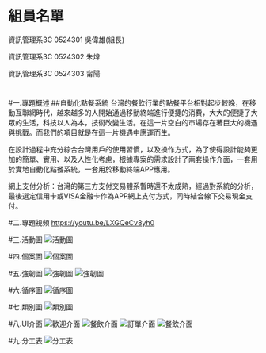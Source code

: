 # 組員名單
資訊管理系3C 0524301 吳偉雄(組長)

資訊管理系3C 0524302 朱煒

資訊管理系3C 0524303 甯陽

#
#一.專題概述
##自動化點餐系統
台灣的餐飲行業的點餐平台相對起步較晚，在移動互聯網時代，越來越多的人開始通過移動終端進行便捷的消費，大大的便捷了大眾的生活，科技以人為本，技術改變生活。在這一片空白的市場存在著巨大的機遇與挑戰。而我們的項目就是在這一片機遇中應運而生。

在設計過程中充分綜合台灣用戶的使用習慣，以及操作方式，為了使得設計能夠更加的簡單、實用、以及人性化考慮，根據專案的需求設計了兩套操作介面，一套用於實地自動化點餐系統，一套用於移動終端APP應用。

網上支付分析：台灣的第三方支付交易體系暫時還不太成熟，經過對系統的分析，最後選定信用卡或VISA金融卡作為APP網上支付方式，同時結合線下交易現金支付。

#二.專題視頻
 https://youtu.be/LXGQeCv8yh0 
 
#三.活動圖
![活動圖](活動圖2.jpg)

#四.個案圖
![個案圖](useCase.jpg)


#五.強韌圖
![強韌圖](強韌圖1.png)
![強韌圖](強韌圖2.png)

#六.循序圖
![循序圖](循序圖.JPG)

#七.類別圖
![類別圖](類別圖(1).JPG)

#八.UI介面 
![歡迎介面](01.歡迎介面.png)
![餐飲介面](02.餐飲介面.png)
![訂單介面](03.訂單介面.png)
![餐飲介面](04.付款介面.png)

#九.分工表
![分工表](分工表.JPG)
